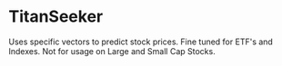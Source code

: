 # TitanSeeker
 Uses specific vectors to predict stock prices. Fine tuned for ETF's and Indexes. Not for usage on Large and Small Cap Stocks.
